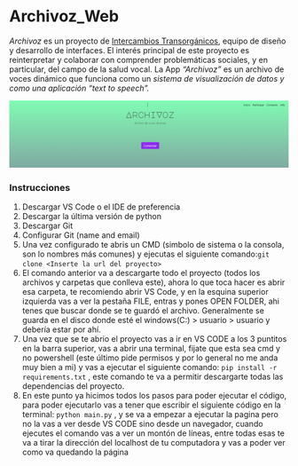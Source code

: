 # Archivoz_Web

_Archivoz_ es un proyecto de [Intercambios Transorgánicos](https://intercambiostransorganicos.org/), equipo de diseño y desarrollo de interfaces.
El interés principal de este proyecto es reinterpretar y colaborar con comprender problemáticas sociales, y en particular, del campo de la salud vocal.
La App _“Archivoz”_ es un archivo de voces dinámico que funciona como un _sistema de visualización de datos y como una aplicación “text to speech”._

![Intro](https://github.com/MatiasDiBernardo/Archivoz_Web/blob/master/website/static/img/Intro_archivoz.PNG)

### Instrucciones
1. Descargar VS Code o el IDE de preferencia
2. Descargar la última versión de python 
3. Descargar Git
4. Configurar Git (name and email)
5. Una vez configurado te abris un CMD (simbolo de sistema o la consola, son lo nombres más comunes) y ejecutas el siguiente comando:`git clone <Inserte la url del proyecto>`
6. El comando anterior va a descargarte todo el proyecto (todos los archivos y carpetas que conlleva este), ahora lo que toca hacer es abrir esa carpeta, te recomiendo abrir VS Code, y en la esquina superior izquierda vas a ver la pestaña FILE, entras y pones OPEN FOLDER, ahi tenes que buscar donde se te guardó el archivo. Generalmente se guarda en el disco donde esté el windows(C:) > usuario > usuario y debería estar por ahí.
7. Una vez que se te abrio el proyecto vas a ir en VS CODE a los 3 puntitos en la barra superior, vas a abrir una terminal, fijate que esta sea cmd y no powershell (este último pide permisos y por lo general no me anda muy bien a mi) y vas a ejecutar el siguiente comando:  `pip install -r requirements.txt` , este comando te va a permitir descargarte todas las dependencias del proyecto.
8. En este punto ya hicimos todos los pasos para poder ejecutar el código, para poder ejecutarlo vas a tener que escribir el siguiente código en la terminal: `python main.py` , y se va a empezar a ejecutar la pagina pero no la vas a ver desde VS CODE sino desde un navegador, cuando ejecutes el comando vas a ver un montón de líneas, entre todas esas te va a tirar la dirección del localhost de tu computadora y vas a poder ver como va quedando la página
